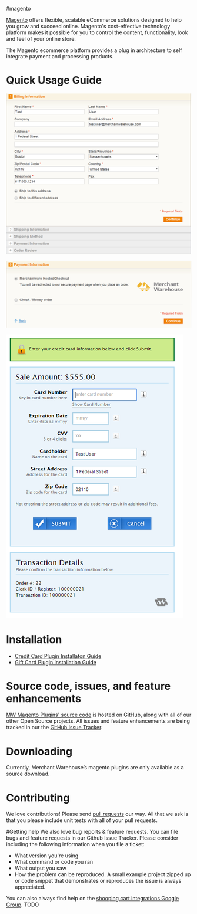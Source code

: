 #magento

[Magento](http://magento.com/) offers flexible, scalable eCommerce solutions designed to help you grow and succeed online. Magento's cost-effective technology platform makes it possible for you to control the content, functionality, look and feel of your online store.

The Magento ecommerce platform provides a plug in architecture to self integrate payment and processing products.

# Quick Usage Guide

![billing information](.README/BillingInformation.PNG)

![payment information](.README/PaymentInformation.PNG)

![payment details](.README/PaymentDetails.PNG)

# Installation

* [Credit Card Plugin Installaton Guide](https://github.com/merchantwarehouse/shopping-cart-integrations/wiki/Magento-Credit-Plugin-Installation-Guide)
* [Gift Card Plugin Installation Guide](https://github.com/merchantwarehouse/shopping-cart-integrations/wiki/Magento-Gift-Plugin-Installation-Guide)

# Source code, issues, and feature enhancements

[MW Magento Plugins' source code](https://github.com/merchantwarehouse/shopping-cart-integrations) is hosted on GitHub, along with all of our other Open Source projects. All issues and feature enhancements are being tracked in our the [GitHub Issue Tracker](https://github.com/merchantwarehouse/shopping-cart-integrations/issues?state=open).

# Downloading
Currently, Merchant Warehouse’s magento plugins are only available as a source download.

# Contributing
We love contributions! Please send [pull requests](https://help.github.com/articles/using-pull-requests) our way. All that we ask is that you please include unit tests with all of your pull requests.

#Getting help
We also love bug reports & feature requests. You can file bugs and feature requests in our Github Issue Tracker. Please consider including the following information when you file a ticket:
* What version you're using
* What command or code you ran
* What output you saw
* How the problem can be reproduced. A small example project zipped up or code snippet that demonstrates or reproduces the issue is always appreciated.

You can also always find help on the [shooping cart integrations Google Group](https://groups.google.com/forum/#!forum/stumps-project). TODO
